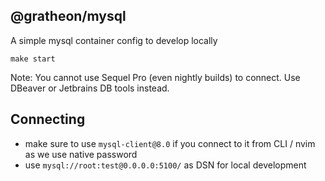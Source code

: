 ## @gratheon/mysql

A simple mysql container config to develop locally

```
make start
```

Note: You cannot use Sequel Pro (even nightly builds) to connect.
Use DBeaver or Jetbrains DB tools instead.

## Connecting

- make sure to use `mysql-client@8.0` if you connect to it from CLI / nvim as we use native password
- use `mysql://root:test@0.0.0.0:5100/` as DSN for local development

